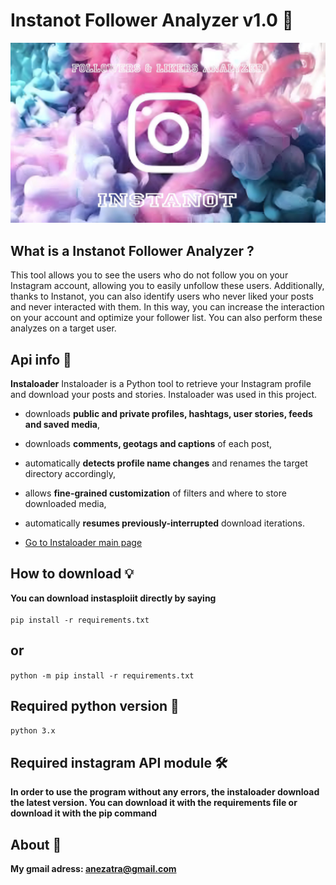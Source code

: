 # Instanot Follower Analyzer v1.0 🏹
![banner image](https://github.com/anezatra/instanot/blob/main/banner.jpg)
## What is a Instanot Follower Analyzer ?
This tool allows you to see the users who do not follow you on your Instagram account, allowing you to easily unfollow these users. Additionally, thanks to Instanot, you can also identify users who never liked your posts and never interacted with them. In this way, you can increase the interaction on your account and optimize your follower list. You can also perform these analyzes on a target user.
## Api info 📲
**Instaloader**
Instaloader is a Python tool to retrieve your Instagram profile and download your posts and stories. Instaloader was used in this project.

- downloads **public and private profiles, hashtags, user stories,
  feeds and saved media**,

- downloads **comments, geotags and captions** of each post,

- automatically **detects profile name changes** and renames the target
  directory accordingly,

- allows **fine-grained customization** of filters and where to store
  downloaded media,

- automatically **resumes previously-interrupted** download iterations.

- [Go to Instaloader main page](https://github.com/instaloader/instaloader)

## How to download 💡
**You can download instasploiit directly by saying** <br/><br/>
` pip install -r requirements.txt `
## or <br/>
` python -m pip install -r requirements.txt ` <br/>
## Required python version 📌
` python 3.x `
## Required instagram API module 🛠️
**In order to use the program without any errors, the instaloader download the latest version. You can download it with the requirements file or download it with the pip command**
## About 🚀
**My gmail adress: anezatra@gmail.com** <br/>
